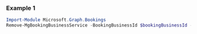 ### Example 1
```powershell
Import-Module Microsoft.Graph.Bookings
Remove-MgBookingBusinessService -BookingBusinessId $bookingBusinessId -BookingServiceId $bookingServiceId
```
